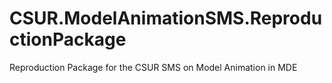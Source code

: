 # CSUR.ModelAnimationSMS.ReproductionPackage
Reproduction Package for the CSUR SMS on Model Animation in MDE
